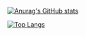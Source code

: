 [![Anurag's GitHub stats](https://github-readme-stats.vercel.app/api?username=fuarthur)](https://github.com/anuraghazra/github-readme-stats)

[![Top Langs](https://github-readme-stats.vercel.app/api/top-langs/?username=fuarthur&layout=compact)](https://github.com/anuraghazra/github-readme-stats)
